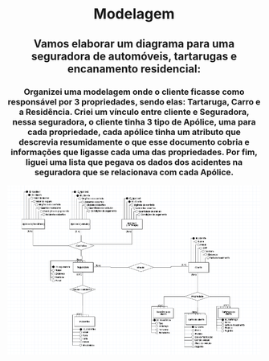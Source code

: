<h1 align="center"> Modelagem </h1>
<h2 align="center"> Vamos elaborar um diagrama para uma seguradora de automóveis, tartarugas e encanamento residencial: </h2>
<h3 align="center"> Organizei uma modelagem onde o cliente ficasse como responsável por 3 propriedades, sendo elas: Tartaruga, Carro e a Residência. Criei um vínculo entre cliente e Seguradora, nessa seguradora, o cliente tinha 3 tipo de Apólice, uma para cada propriedade, cada apólice tinha um atributo que descrevia resumidamente o que esse documento cobria e informações que ligasse cada uma das propriedades. Por fim, liguei uma lista que pegava os dados dos acidentes na seguradora que se relacionava com cada Apólice. </h3>


![descrição da imagem](https://github.com/Bessa1/modelagem/blob/83a98ccf4c4e20f141af8c287c4179a0217bb829/imgmodelo.png)

